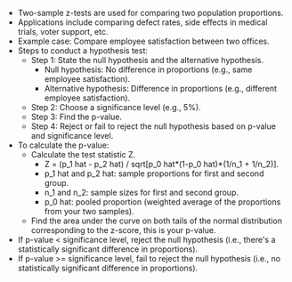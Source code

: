 * Two-sample z-tests are used for comparing two population proportions.
* Applications include comparing defect rates, side effects in medical trials, voter support, etc.
* Example case: Compare employee satisfaction between two offices.
* Steps to conduct a hypothesis test:
  * Step 1: State the null hypothesis and the alternative hypothesis.
    * Null hypothesis: No difference in proportions (e.g., same employee satisfaction).
    * Alternative hypothesis: Difference in proportions (e.g., different employee satisfaction).
  * Step 2: Choose a significance level (e.g., 5%).
  * Step 3: Find the p-value.
  * Step 4: Reject or fail to reject the null hypothesis based on p-value and significance level.
* To calculate the p-value:
  * Calculate the test statistic Z.
    * Z = (p_1 hat - p_2 hat) / sqrt[p_0 hat*(1-p_0 hat)*(1/n_1 + 1/n_2)].
    * p_1 hat and p_2 hat: sample proportions for first and second group.
    * n_1 and n_2: sample sizes for first and second group.
    * p_0 hat: pooled proportion (weighted average of the proportions from your two samples).
  * Find the area under the curve on both tails of the normal distribution corresponding to the z-score, this is your p-value.
* If p-value < significance level, reject the null hypothesis (i.e., there's a statistically significant difference in proportions).
* If p-value >= significance level, fail to reject the null hypothesis (i.e., no statistically significant difference in proportions).

